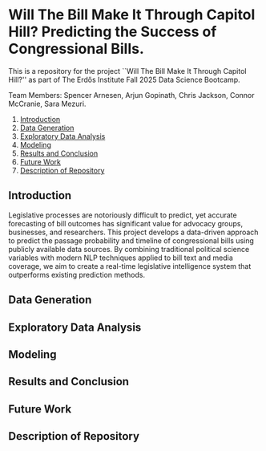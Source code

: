 # Will The Bill Make It Through Capitol Hill? Predicting the Success of Congressional Bills.

This is a repository for the project ``Will The Bill Make It Through Capitol Hill?'' as part of The Erdős Institute Fall 2025 Data Science Bootcamp.

Team Members: Spencer Arnesen, Arjun Gopinath, Chris Jackson, Connor McCranie, Sara Mezuri.

1. [Introduction](#introduction)
2. [Data Generation](#data-generation)
3. [Exploratory Data Analysis](#exploratory-data-analysis)
4. [Modeling](#modeling)
5. [Results and Conclusion](#results-and-conclusion)
6. [Future Work](#future-work)
7. [Description of Repository](#description-of-repository)

## Introduction

Legislative processes are notoriously difficult to predict, yet accurate forecasting of bill outcomes has significant value for advocacy groups, businesses, and researchers. This project develops a data-driven approach to predict the passage probability and timeline of congressional bills using publicly available data sources. By combining traditional political science variables with modern NLP techniques applied to bill text and media coverage, we aim to create a real-time legislative intelligence system that outperforms existing prediction methods.

## Data Generation 

## Exploratory Data Analysis

## Modeling

## Results and Conclusion

## Future Work

## Description of Repository
